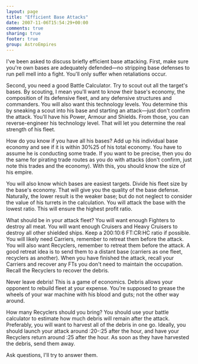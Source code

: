 ```yaml
---
layout: page
title: "Efficient Base Attacks"
date: 2007-11-06T15:54:29+00:00
comments: true
sharing: true
footer: true
group: AstroEmpires
---
```


I've been asked to discuss briefly efficient base attacking. First, make sure you're own bases are adequately defended&mdash;no stripping base defenses to run pell mell into a fight. You'll only suffer when retaliations occur.

Second, you need a good Battle Calculator. Try to scout out all the target's bases. By scouting, I mean you'll want to know their base's economy, the composition of its defensive fleet, and any defensive structures and commanders. You will also want this technology levels. You determine this by sneaking a scout into his base and starting an attack&mdash;just don't confirm the attack. You'll have his Power, Armour and Shields. From those, you can reverse-engineer his technology level. That will let you determine the real strength of his fleet.

How do you know if you have all his bases? Add up his individual base economy and see if it is within 30%25 of his total economy. You have to assume he is conducting some trade. If you want to be precise, then you do the same for pirating trade routes as you do with attacks (don't confirm, just note this trades and the economy). With this, you should know the size of his empire.

You will also know which bases are easiest targets. Divide his fleet size by the base's economy. That will give you the quality of the base defense. Naturally, the lower result is the weaker base; but do not neglect to consider the value of his turrets in the calculation. You will attack the base with the lowest ratio. This will ensure the highest profit ratio.

What should be in your attack fleet? You will want enough Fighters to destroy all meat. You will want enough Cruisers and Heavy Cruisers to destroy all other shielded ships. Keep a 200:10:6 FT:CR:HC ratio if possible. You will likely need Carriers, remember to retreat them before the attack. You will also want Recyclers, remember to retreat them before the attack. A good retreat idea is to send them to a distant base (carriers as one fleet, recyclers as another). When you have finished the attack, recall your Carriers and recover any FTs you don't need to maintain the occupation. Recall the Recyclers to recover the debris.

Never leave debris! This is a game of economics. Debris allows your opponent to rebuild fleet at your expense. You're supposed to grease the wheels of your war machine with his blood and guts; not the other way around.

How many Recyclers should you bring? You should use your battle calculator to estimate how much debris will remain after the attack. Preferably, you will want to harvest all of the debris in one go. Ideally, you should launch your attack around :20-:25 after the hour, and have your Recyclers return around :25 after the hour. As soon as they have harvested the debris, send them away.

Ask questions, I'll try to answer them.
